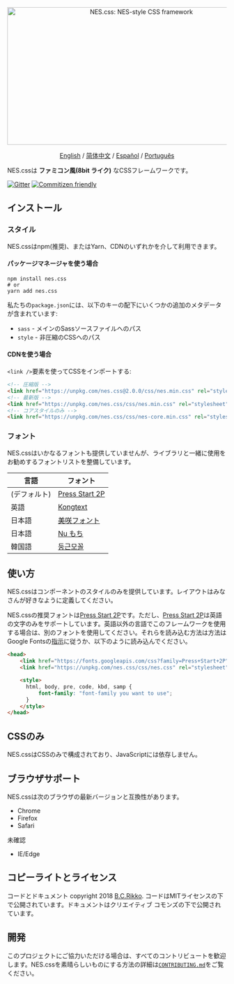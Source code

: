 <div align="center">
  <a href="https://nostalgic-css.github.io/NES.css/" target="_blank"><img src="https://user-images.githubusercontent.com/5305599/49061716-da649680-f254-11e8-9a89-d95a7407ec6a.png" alt="NES.css: NES-style  CSS framework" style="max-width: 100%;" width="600" height="315"></a>

  <a href="README.md">English</a> / <a href="README-zh-CN.md">简体中文</a> / <a href="README-es.md">Español</a> / <a href="README-pt-BR.md">Português</a>
</div>

NES.cssは **ファミコン風(8bit ライク)** なCSSフレームワークです。

[![Gitter][gitter-badge]][gitter] [![Commitizen friendly][commitizen-badge]][commitizen]

## インストール

### スタイル

NES.cssはnpm(推奨)、またはYarn、CDNのいずれかを介して利用できます。

#### パッケージマネージャを使う場合

```shell
npm install nes.css
# or
yarn add nes.css
```

私たちの`package.json`には、以下のキーの配下にいくつかの追加のメタデータが含まれています:
* `sass` - メインのSassソースファイルへのパス
* `style` - 非圧縮のCSSへのパス

#### CDNを使う場合

`<link />`要素を使ってCSSをインポートする:

```html
<!-- 圧縮版 -->
<link href="https://unpkg.com/nes.css@2.0.0/css/nes.min.css" rel="stylesheet" />
<!-- 最新版 -->
<link href="https://unpkg.com/nes.css/css/nes.min.css" rel="stylesheet" />
<!-- コアスタイルのみ -->
<link href="https://unpkg.com/nes.css/css/nes-core.min.css" rel="stylesheet" />
```

### フォント

NES.cssはいかなるフォントも提供していませんが、ライブラリと一緒に使用をお勧めするフォントリストを整備しています。

| 言語       | フォント                                                               |
|-----------|--------------------------------------------------------------------|
| (デフォルト) | [Press Start 2P](https://fonts.google.com/specimen/Press+Start+2P) |
| 英語      | [Kongtext](https://www.dafont.com/kongtext.font)                   |
| 日本語    | [美咲フォント](http://littlelimit.net/misaki.htm)          |
| 日本語    | [Nu もち](http://kokagem.sakura.ne.jp/font/mochi/)                  |
| 韓国語    | [둥근모꼴](http://cactus.tistory.com/193)                            |

## 使い方

NES.cssはコンポーネントのスタイルのみを提供しています。レイアウトはみなさんが好きなように定義してください。

NES.cssの推奨フォントは[Press Start 2P][press-start-2p-font]です。ただし、[Press Start 2P][press-start-2p-font]は英語の文字のみをサポートしています。英語以外の言語でこのフレームワークを使用する場合は、別のフォントを使用してください。それらを読み込む方法は方法はGoogle Fontsの[指示][google-fonts-guide]に従うか、以下のように読み込んでください。

```html
<head>
    <link href="https://fonts.googleapis.com/css?family=Press+Start+2P" rel="stylesheet">
    <link href="https://unpkg.com/nes.css/css/nes.css" rel="stylesheet" />

    <style>
      html, body, pre, code, kbd, samp {
          font-family: "font-family you want to use";
      }
    </style>
</head>
```

## CSSのみ

NES.cssはCSSのみで構成されており、JavaScriptには依存しません。

## ブラウザサポート

NES.cssは次のブラウザの最新バージョンと互換性があります。
* Chrome
* Firefox
* Safari

未確認
* IE/Edge

## コピーライトとライセンス


コードとドキュメント copyright 2018 [B.C.Rikko](https://github.com/BcRikko). コードはMITライセンスの下で公開されています。ドキュメントはクリエイティブ コモンズの下で公開されています。

## 開発

このプロジェクトにご協力いただける場合は、すべてのコントリビュートを歓迎します。NES.cssを素晴らしいものにする方法の詳細は[`CONTRIBUTING.md`][contributing-document]をご覧ください。





[commitizen]: http://commitizen.github.io/cz-cli/
[commitizen-badge]: https://img.shields.io/badge/commitizen-friendly-brightgreen.svg
[contributing-document]: ./CONTRIBUTING-jp.md
[gitter]: https://gitter.im/nostalgic-css/Lobby
[gitter-badge]: https://img.shields.io/gitter/room/nostalgic-css/Lobby.svg
[google-fonts-guide]: https://developers.google.com/fonts/docs/getting_started
[press-start-2p-font]: https://fonts.google.com/specimen/Press+Start+2P?selection.family=Press+Start+2P
